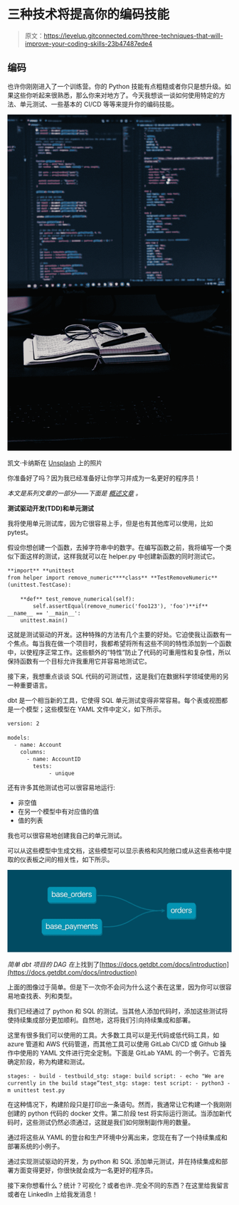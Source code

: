 # 三种技术将提高你的编码技能

> 原文：<https://levelup.gitconnected.com/three-techniques-that-will-improve-your-coding-skills-23b47487ede4>

## 编码

也许你刚刚进入了一个训练营。你的 Python 技能有点粗糙或者你只是想升级。如果这些你听起来很熟悉，那么你来对地方了。今天我想谈一谈如何使用特定的方法、单元测试、一些基本的 CI/CD 等等来提升你的编码技能。

![](img/ca23c5be51b15372912461f92a7aa411.png)

凯文·卡纳斯在 [Unsplash](https://unsplash.com?utm_source=medium&utm_medium=referral) 上的照片

你准备好了吗？因为我已经准备好让你学习并成为一名更好的程序员！

*本文是系列文章的一部分——下面是* [*概述文章*](https://dutchengineer.medium.com/let-me-show-you-to-your-biggest-adventure-yet-in-the-data-science-world-4cc16a83479a) *。*

**测试驱动开发(TDD)和单元测试**

我将使用单元测试库，因为它很容易上手，但是也有其他库可以使用，比如 pytest。

假设你想创建一个函数，去掉字符串中的数字。在编写函数之前，我将编写一个类似下面这样的测试，这样我就可以在 helper.py 中创建新函数的同时测试它。

```
**import** **unittest
from helper import remove_numeric****class** **TestRemoveNumeric**(unittest.TestCase):

    **def** test_remove_numerical(self):
        self.assertEqual(remove_numeric('foo123'), 'foo')**if** __name__ == '__main__':
    unittest.main()
```

这就是测试驱动的开发。这种特殊的方法有几个主要的好处。它迫使我让函数有一个焦点。每当我在做一个项目时，我都希望将所有这些不同的特性添加到一个函数中，以使程序正常工作。这些额外的“特性”防止了代码的可重用性和复杂性，所以保持函数有一个目标允许我重用它并容易地测试它。

接下来，我想重点谈谈 SQL 代码的可测试性，这是我们在数据科学领域使用的另一种重要语言。

dbt 是一个相当新的工具，它使得 SQL 单元测试变得非常容易。每个表或视图都是一个模型；这些模型在 YAML 文件中定义，如下所示。

```
version: 2

models:
  - name: Account
    columns:
      - name: AccountID
        tests:
             - unique
```

还有许多其他测试也可以很容易地运行:

*   非空值
*   在另一个模型中有对应值的值
*   值的列表

我也可以很容易地创建我自己的单元测试。

可以从这些模型中生成文档，这些模型可以显示表格和风险敞口或从这些表格中提取的仪表板之间的相关性，如下所示。

![](img/88611c2ad98a68332177961bb7e004c3.png)

*简单 dbt 项目的 DAG 在*上找到了[https://docs.getdbt.com/docs/introduction](https://docs.getdbt.com/docs/introduction)

上面的图像过于简单。但是下一次你不会问为什么这个表在这里，因为你可以很容易地查找表、列和类型。

我们已经通过了 python 和 SQL 的测试。当其他人添加代码时，添加这些测试将使持续集成部分更加顺利。自然地，这将我们引向持续集成和部署。

这里有很多我们可以使用的工具。大多数工具可以是无代码或低代码工具，如 azure 管道和 AWS 代码管道，而其他工具可以使用 GitLab CI/CD 或 Github 操作中使用的 YAML 文件进行完全定制。下面是 GitLab YAML 的一个例子。它首先确定阶段，称为构建和测试。

```
stages: - build - testbuild_stg: stage: build script: - echo "We are currently in the build stage”test_stg: stage: test script: - python3 -m unittest test.py
```

在这种情况下，构建阶段只是打印出一条语句。然而，我通常让它构建一个我刚刚创建的 python 代码的 docker 文件。第二阶段 test 将实际运行测试。当添加新代码时，这些测试仍然必须通过，这就是我们如何限制副作用的数量。

通过将这些从 YAML 的登台和生产环境中分离出来，您现在有了一个持续集成和部署系统的小例子。

通过实现测试驱动的开发，为 python 和 SQL 添加单元测试，并在持续集成和部署方面变得更好，你很快就会成为一名更好的程序员。

接下来你想看什么？统计？可视化？或者也许..完全不同的东西？在这里给我留言或者在 LinkedIn 上给我发消息！